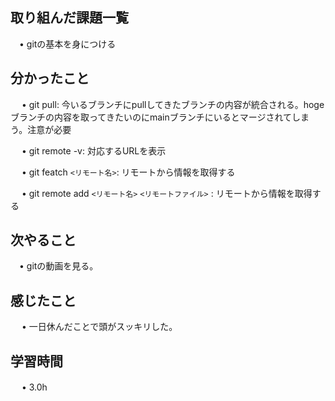 ## 取り組んだ課題一覧
           
 　• gitの基本を身につける
    
## 分かったこと

　 • git pull: 今いるブランチにpullしてきたブランチの内容が統合される。hogeブランチの内容を取ってきたいのにmainブランチにいるとマージされてしまう。注意が必要

　 • git remote -v: 対応するURLを表示

　 • git featch `<リモート名>`: リモートから情報を取得する

　 • git remote add `<リモート名>`  `<リモートファイル>` : リモートから情報を取得する


## 次やること　
           
 　• gitの動画を見る。

## 感じたこと

　 • 一日休んだことで頭がスッキリした。

## 学習時間

　 • 3.0h